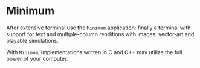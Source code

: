 # Minimum

After extensive terminal use the `Minimum` application: finally a terminal with support for text and multiple-column renditions with images, vector-art and playable simulations. 

With `Minimum`, implementations written in C and C++ may utilize the full power of your computer.



